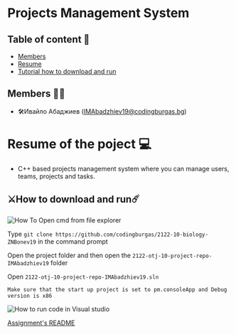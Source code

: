 # Projects Management System

## Table of content 📖

- [Members](#members)
- [Resume](#resume)
- [Tutorial how to download and run](#download)

## Members 👨‍💻 <a id = "members"></a>
- 🛠Ивайло Абаджиев (IMAbadzhiev19@codingburgas.bg)

# Resume of the poject 💻 <a id = "resume"></a>

- C++ based projects management system where you can manage users, teams, projects and tasks. 

## ⚔️How to download and run☄️ <a id = "download"></a>
![How To Open cmd from file explorer](https://cdn.reddybrek.com/images/posts/669/cmdfromexplorer.gif)

Type `git clone https://github.com/codingburgas/2122-10-biology-ZNBonev19` in the command prompt

Open the project folder and then open the `2122-otj-10-project-repo-IMAbadzhiev19` folder 

Open `2122-otj-10-project-repo-IMAbadzhiev19.sln`

`Make sure that the start up project is set to pm.consoleApp and Debug version is x86`

![How to run code in Visual studio](https://docs.microsoft.com/th-th/cpp/build/media/vscpp-start-without-debugging.gif?view=msvc-170)


[Assignment's README](https://github.com/codingburgas/2122-otj-10-project-definition)
